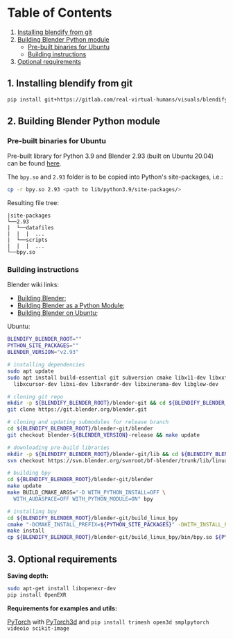 # Table of Contents
1. [Installing blendify from git](#1-installing-blendify-from-git)
1. [Building Blender Python module](#2-building-blender-python-module)
   * [Pre-built binaries for Ubuntu](#pre-built-binaries-for-ubuntu)
   * [Building instructions](#building-instructions)
1. [Optional requirements](#3-optional-requirements)

## 1. Installing blendify from git
```bash
pip install git+https://gitlab.com/real-virtual-humans/visuals/blendify.git
```


## 2. Building Blender Python module

### Pre-built binaries for Ubuntu
Pre-built library for Python 3.9 and Blender 2.93 (built on Ubuntu 20.04) can be found [here](https://nextcloud.mpi-klsb.mpg.de/index.php/s/qzf2EjtydBf7SnK).

The `bpy.so` and `2.93` folder is to be copied into Python's site-packages, i.e.:
```bash
cp -r bpy.so 2.93 <path to lib/python3.9/site-packages/>
```

Resulting file tree:
```
|site-packages
└──2.93
|  └──datafiles
|  |  |  ...
|  └──scripts
|  |  |  ...
└──bpy.so
```

### Building instructions
Blender wiki links: 
* [Building Blender](https://wiki.blender.org/wiki/Building_Blender);
* [Building Blender as a Python Module](https://wiki.blender.org/wiki/Building_Blender/Other/BlenderAsPyModule);
* [Building Blender on Ubuntu](https://wiki.blender.org/wiki/Building_Blender/Linux/Ubuntu);

Ubuntu:
```bash
BLENDIFY_BLENDER_ROOT=""
PYTHON_SITE_PACKAGES=""
BLENDER_VERSION="v2.93"

# installing dependencies
sudo apt update
sudo apt install build-essential git subversion cmake libx11-dev libxxf86vm-dev \
  libxcursor-dev libxi-dev libxrandr-dev libxinerama-dev libglew-dev

# cloning git repo
mkdir -p ${BLENDIFY_BLENDER_ROOT}/blender-git && cd ${BLENDIFY_BLENDER_ROOT}/blender-git
git clone https://git.blender.org/blender.git

# cloning and updating submodules for release branch
cd ${BLENDIFY_BLENDER_ROOT}/blender-git/blender
git checkout blender-${BLENDER_VERSION}-release && make update

# downloading pre-build libraries
mkdir -p ${BLENDIFY_BLENDER_ROOT}/blender-git/lib && cd ${BLENDIFY_BLENDER_ROOT}/blender-git/lib 
svn checkout https://svn.blender.org/svnroot/bf-blender/trunk/lib/linux_centos7_x86_64

# building bpy
cd ${BLENDIFY_BLENDER_ROOT}/blender-git/blender
make update
make BUILD_CMAKE_ARGS="-D WITH_PYTHON_INSTALL=OFF \
  WITH_AUDASPACE=OFF WITH_PYTHON_MODULE=ON" bpy

# installing bpy
cd ${BLENDIFY_BLENDER_ROOT}/blender-git/build_linux_bpy
cmake "-DCMAKE_INSTALL_PREFIX=${PYTHON_SITE_PACKAGES}" -DWITH_INSTALL_PORTABLE=ON .
make install
cp ${BLENDIFY_BLENDER_ROOT}/blender-git/build_linux_bpy/bin/bpy.so ${PYTHON_SITE_PACKAGES}
```


## 3. Optional requirements
**Saving depth:**
```bash
sudo apt-get install libopenexr-dev
pip install OpenEXR
```

**Requirements for examples and utils:**

[PyTorch](https://pytorch.org/) with [PyTorch3d](https://github.com/facebookresearch/pytorch3d/blob/main/INSTALL.md) and
`pip install trimesh open3d smplpytorch videoio scikit-image`